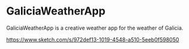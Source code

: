 # GaliciaWeatherApp
GaliciaWeatherApp is a creative weather app for the weather of Galicia.

https://www.sketch.com/s/972def13-1019-4548-a510-5eeb0f598050
